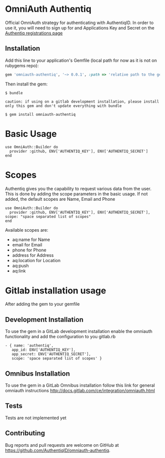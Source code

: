 # OmniAuth Authentiq

Official OmniAuth strategy for authenticating with AuthentiqID.
In order to use it, you will need to sign up for and Applications Key and Secret on the [Authentiq registrations page](https://www.authentiq.com/register/)

## Installation

Add this line to your application's Gemfile (local path for now as it is not on rubygems repo):

```ruby
gem 'omniauth-authentiq', '~> 0.0.1', :path => 'relative path to the gem folder e.g "../../Desktop/omniauth-authentiq"'
```

Then install the gem:

    $ bundle

`caution: if using on a gitlab development installation, please install only this gem and don't update everything with bundle`

```$ gem install omniauth-authentiq```

# Basic Usage
```
use OmniAuth::Builder do
  provider :github, ENV['AUTHENTIQ_KEY'], ENV['AUTHENTIQ_SECRET']
end
```

# Scopes
Authentiq gives you the capability to request various data from the user. This is done by adding the scope parameters in the basic usage.
If not added, the default scopes are Name, Email and Phone
```
use OmniAuth::Builder do
  provider :github, ENV['AUTHENTIQ_KEY'], ENV['AUTHENTIQ_SECRET'], scope: "space separated list of scopes" 
end
```

Available scopes are: 
- aq:name for Name
- email for Email
- phone for Phone
- address for Address
- aq:location for Location
- aq:push
- aq:link 

# Gitlab installation usage
After adding the gem to your gemfile

## Development Installation
To use the gem in a GitLab development installation enable the omniauth functionality and add the configuration to you gitlab.rb
```
- { name: 'authentiq',
   app_id: ENV['AUTHENTIQ_KEY'],
   app_secret: ENV['AUTHENTIQ_SECRET'],
   scope: 'space separated list of scopes' }
```

## Omnibus Installation
To use the gem in a GitLab Omnibus installation follow this link for general omniauth instructions http://docs.gitlab.com/ce/integration/omniauth.html

## Tests
Tests are not implemented yet

## Contributing

Bug reports and pull requests are welcome on GitHub at https://github.com/AuthentiqID/omniauth-authentiq.

